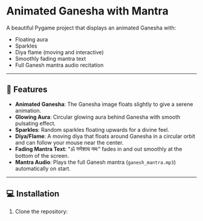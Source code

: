 # Animated Ganesha with Mantra

A beautiful Pygame project that displays an animated Ganesha with:

- Floating aura
- Sparkles
- Diya flame (moving and interactive)
- Smoothly fading mantra text
- Full Ganesh mantra audio recitation

---

## 🎨 Features

- **Animated Ganesha**: The Ganesha image floats slightly to give a serene animation.
- **Glowing Aura**: Circular glowing aura behind Ganesha with smooth pulsating effect.
- **Sparkles**: Random sparkles floating upwards for a divine feel.
- **Diya/Flame**: A moving diya that floats around Ganesha in a circular orbit and can follow your mouse near the center.
- **Fading Mantra Text**: "ॐ गणेशाय नमः" fades in and out smoothly at the bottom of the screen.
- **Mantra Audio**: Plays the full Ganesh mantra (`ganesh_mantra.mp3`) automatically on start.

---

## 💻 Installation

1. Clone the repository:

```bash
